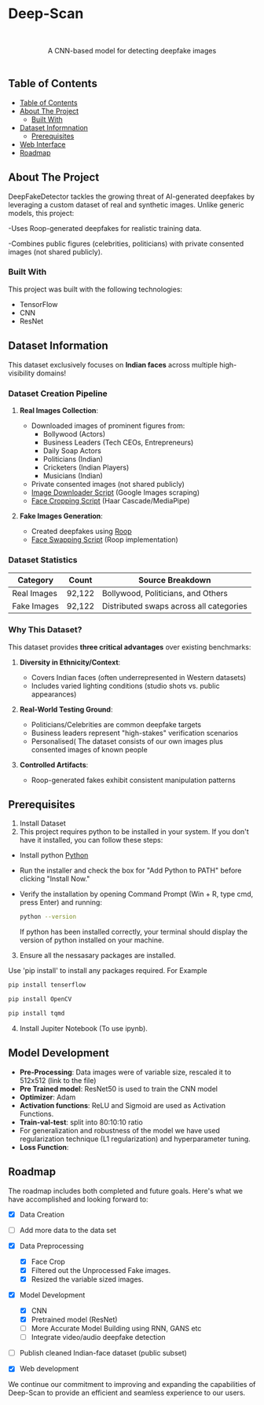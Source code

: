 # Deep-Scan
<br/>
<div align="center">
<a href="https://github.com/SrivatsaRavindra/Deep-Scan">
</a>
<p align="center">
A CNN-based model for detecting deepfake images
<br/>
<br/>
</p>
</div>

## Table of Contents

- [Table of Contents](#table-of-contents)
- [About The Project](#about-the-project)
  - [Built With](#built-with)
- [Dataset Informnation](#dataset-information)
  - [Prerequisites](#prerequisites)
- [Web Interface](#web-interface)
- [Roadmap](#roadmap)


## About The Project

DeepFakeDetector tackles the growing threat of AI-generated deepfakes by leveraging a custom dataset of real and synthetic images. Unlike generic models, this project:

-Uses Roop-generated deepfakes for realistic training data.

-Combines public figures (celebrities, politicians) with private consented images (not shared publicly).

### Built With

This project was built with the following technologies:

- TensorFlow
- CNN
- ResNet

## Dataset Information
This dataset exclusively focuses on **Indian faces** across multiple high-visibility domains!
### Dataset Creation Pipeline
1. **Real Images Collection**:
   - Downloaded images of prominent figures from:
     - Bollywood (Actors)
     - Business Leaders (Tech CEOs, Entrepreneurs)
     - Daily Soap Actors
     - Politicians (Indian)
     - Cricketers (Indian Players)
     - Musicians (Indian)
   - Private consented images (not shared publicly)
   - [Image Downloader Script](Download_Real_Images.py) (Google Images scraping)
   - [Face Cropping Script](Face_Crop.ipynb) (Haar Cascade/MediaPipe)

2. **Fake Images Generation**:
   - Created deepfakes using [Roop](https://github.com/s0md3v/roop)
   - [Face Swapping Script](Roop_Face_Swap(Fake_Images).py) (Roop implementation)

### Dataset Statistics
| Category       | Count | Source Breakdown          |
|----------------|-------|---------------------------|
| Real Images    | 92,122| Bollywood, Politicians, and Others |
| Fake Images    | 92,122| Distributed swaps across all categories|

### Why This Dataset?
This dataset provides **three critical advantages** over existing benchmarks:

1. **Diversity in Ethnicity/Context**:
   - Covers Indian faces (often underrepresented in Western datasets)
   - Includes varied lighting conditions (studio shots vs. public appearances)

2. **Real-World Testing Ground**:
   - Politicians/Celebrities are common deepfake targets
   - Business leaders represent "high-stakes" verification scenarios
   - Personalised( The dataset consists of our own images plus consented images of known people

3. **Controlled Artifacts**:
   - Roop-generated fakes exhibit consistent manipulation patterns


## Prerequisites
1. Install Dataset 
2. This project requires python to be installed in your system. If you don&#39;t have it installed, you can follow these steps:

- Install python [Python](https://www.python.org/downloads/)
- Run the installer and check the box for "Add Python to PATH" before clicking "Install Now."
- Verify the installation by opening Command Prompt (Win + R, type cmd, press Enter) and running:
  
  ```sh
  python --version
  ```

  If python has been installed correctly, your terminal should display the version of python installed on your machine.
3. Ensure all the nessasary packages are installed.

  Use 'pip install' to install any packages required.
  For Example
  ```sh
  pip install tenserflow
  ```
  ```sh
  pip install OpenCV
  ```
  ```sh
  pip install tqmd
  ```
4. Install Jupiter Notebook (To use ipynb).
  
## Model Development 

- **Pre-Processing**: Data images were of variable size, rescaled it to 512x512 (link to the file)
- **Pre Trained model**: ResNet50 is used to train the CNN model
- **Optimizer**: Adam 
- **Activation functions**: ReLU and Sigmoid are used as Activation Functions.
- **Train-val-test**: split into 80:10:10 ratio
- For generalization and robustness of the model we have used regularization technique (L1 regularization) and hyperparameter tuning.
- **Loss Function**:



## Roadmap

The roadmap includes both completed and future goals. Here&#39;s what we have accomplished and looking forward to:

- [x] Data Creation
- [ ] Add more data to the data set
- [x] Data Preprocessing
  - [x] Face Crop
  - [x] Filtered out the Unprocessed Fake images.
  - [x] Resized the variable sized images.
- [x] Model Development
  - [x] CNN
  - [x] Pretrained model (ResNet)
  - [ ] More Accurate Model Building using RNN, GANS etc
  - [ ] Integrate video/audio deepfake detection
- [ ] Publish cleaned Indian-face dataset (public subset)
- [x] Web development
    

We continue our commitment to improving and expanding the capabilities of Deep-Scan to provide an efficient and seamless experience to our users.




